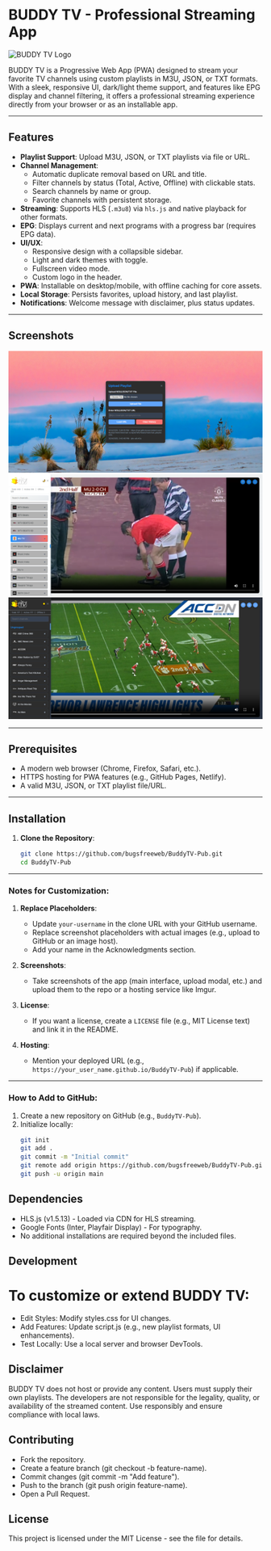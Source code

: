 # BUDDY TV - Professional Streaming App

![BUDDY TV Logo](https://buddytv.netlify.app/img/logo.png)

BUDDY TV is a Progressive Web App (PWA) designed to stream your favorite TV channels using custom playlists in M3U, JSON, or TXT formats. With a sleek, responsive UI, dark/light theme support, and features like EPG display and channel filtering, it offers a professional streaming experience directly from your browser or as an installable app.

---

## Features

- **Playlist Support**: Upload M3U, JSON, or TXT playlists via file or URL.
- **Channel Management**:
  - Automatic duplicate removal based on URL and title.
  - Filter channels by status (Total, Active, Offline) with clickable stats.
  - Search channels by name or group.
  - Favorite channels with persistent storage.
- **Streaming**: Supports HLS (`.m3u8`) via `hls.js` and native playback for other formats.
- **EPG**: Displays current and next programs with a progress bar (requires EPG data).
- **UI/UX**:
  - Responsive design with a collapsible sidebar.
  - Light and dark themes with toggle.
  - Fullscreen video mode.
  - Custom logo in the header.
- **PWA**: Installable on desktop/mobile, with offline caching for core assets.
- **Local Storage**: Persists favorites, upload history, and last playlist.
- **Notifications**: Welcome message with disclaimer, plus status updates.

---

## Screenshots

![Main Interface](./screenshots/entry.png?text=Main+Interface)
![Player Light](./screenshots/player-light.png?text=Player+Light)
![Player dark](./screenshots/player-dark.png?text=Player+Dark)

---

## Prerequisites

- A modern web browser (Chrome, Firefox, Safari, etc.).
- HTTPS hosting for PWA features (e.g., GitHub Pages, Netlify).
- A valid M3U, JSON, or TXT playlist file/URL.

---

## Installation

1. **Clone the Repository**:
   ```bash
   git clone https://github.com/bugsfreeweb/BuddyTV-Pub.git
   cd BuddyTV-Pub
---
### Notes for Customization:
1. **Replace Placeholders**:
   - Update `your-username` in the clone URL with your GitHub username.
   - Replace screenshot placeholders with actual images (e.g., upload to GitHub or an image host).
   - Add your name in the Acknowledgments section.

2. **Screenshots**:
   - Take screenshots of the app (main interface, upload modal, etc.) and upload them to the repo or a hosting service like Imgur.

3. **License**:
   - If you want a license, create a `LICENSE` file (e.g., MIT License text) and link it in the README.

4. **Hosting**:
   - Mention your deployed URL (e.g., `https://your_user_name.github.io/BuddyTV-Pub`) if applicable.

---

### How to Add to GitHub:
1. Create a new repository on GitHub (e.g., `BuddyTV-Pub`).
2. Initialize locally:
   ```bash
   git init
   git add .
   git commit -m "Initial commit"
   git remote add origin https://github.com/bugsfreeweb/BuddyTV-Pub.git
   git push -u origin main

## Dependencies
- HLS.js (v1.5.13) - Loaded via CDN for HLS streaming.
- Google Fonts (Inter, Playfair Display) - For typography.
- No additional installations are required beyond the included files.

## Development
# To customize or extend BUDDY TV:
- Edit Styles: Modify styles.css for UI changes.
- Add Features: Update script.js (e.g., new playlist formats, UI enhancements).
- Test Locally: Use a local server and browser DevTools.
## Disclaimer
BUDDY TV does not host or provide any content. Users must supply their own playlists. The developers are not responsible for the legality, quality, or availability of the streamed content. Use responsibly and ensure compliance with local laws.

## Contributing
- Fork the repository.
- Create a feature branch (git checkout -b feature-name).
- Commit changes (git commit -m "Add feature").
- Push to the branch (git push origin feature-name).
- Open a Pull Request.
## License
This project is licensed under the MIT License - see the  file for details.

